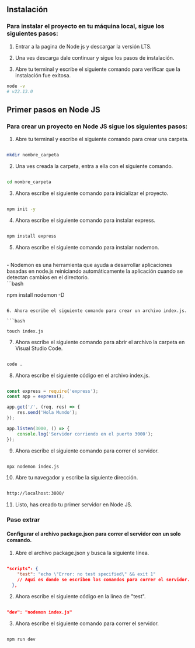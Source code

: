 ## Instalación 

### Para instalar el proyecto en tu máquina local, sigue los siguientes pasos:

1. Entrar a la pagina de Node js y descargar la versión LTS.

2. Una ves descarga dale continuar y sigue los pasos de instalación.

3. Abre tu terminal y escribe el siguiente comando para verificar que la instalación fue exitosa.

```bash
node -v
# v22.13.0

```

## Primer pasos en Node JS

### Para crear un proyecto en Node JS sigue los siguientes pasos:

1. Abre tu terminal y escribe el siguiente comando para crear una carpeta.

```bash

mkdir nombre_carpeta

```

2. Una ves creada la carpeta, entra a ella con el siguiente comando.

```bash

cd nombre_carpeta

```

3. Ahora escribe el siguiente comando para inicializar el proyecto.

```bash

npm init -y

```

4. Ahora escribe el siguiente comando para instalar express.

```bash

npm install express

```

5. Ahora escribe el siguiente comando para instalar nodemon.
<br/>
 - Nodemon es una herramienta que ayuda a desarrollar aplicaciones basadas en node.js reiniciando automáticamente la aplicación cuando se detectan cambios en el directorio.
<br/>
```bash

npm install nodemon -D

```

6. Ahora escribe el siguiente comando para crear un archivo index.js.

```bash

touch index.js

```

7. Ahora escribe el siguiente comando para abrir el archivo la carpeta en Visual Studio Code.

```bash

code .

```

8. Ahora escribe el siguiente código en el archivo index.js.

```javascript

const express = require('express');
const app = express();

app.get('/', (req, res) => {
    res.send('Hola Mundo');
});

app.listen(3000, () => {
    console.log('Servidor corriendo en el puerto 3000');
});

```

9. Ahora escribe el siguiente comando para correr el servidor.

```bash

npx nodemon index.js

```

10. Abre tu navegador y escribe la siguiente dirección.

```bash

http://localhost:3000/

```

11. Listo, has creado tu primer servidor en Node JS.

### Paso extrar

#### Configurar el archivo package.json para correr el servidor con un solo comando.

1. Abre el archivo package.json y busca la siguiente línea.

```json

"scripts": {
    "test": "echo \"Error: no test specified\" && exit 1"
    // Aquí es donde se escriben los comandos para correr el servidor.
  },

```

2. Ahora escribe el siguiente código en la línea de "test".

```json

"dev": "nodemon index.js"

```

3. Ahora escribe el siguiente comando para correr el servidor.

```bash

npm run dev

```





